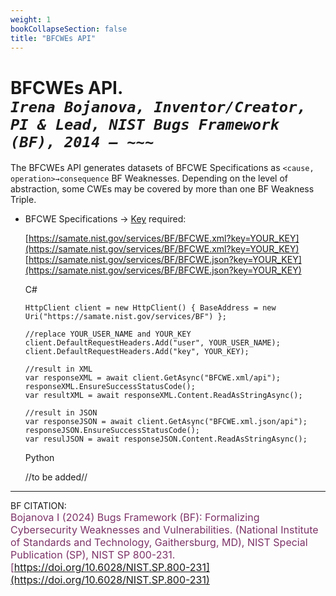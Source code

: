 ```yaml
---
weight: 1
bookCollapseSection: false
title: "BFCWEs API"
---
```


<!-- Google tag (gtag.js) -->
<script async src="https://www.googletagmanager.com/gtag/js?id=G-PJ364XPP9F"></script>
<script>
  window.dataLayer = window.dataLayer || [];
  function gtag(){dataLayer.push(arguments);}
  gtag('js', new Date());

  gtag('config', 'G-PJ364XPP9F');
</script>

# BFCWEs API. <br/> _`Irena Bojanova, Inventor/Creator, PI & Lead, NIST Bugs Framework (BF), 2014 – ~~~`_

The BFCWEs API generates datasets of BFCWE Specifications as `<cause, operation>→consequence` BF Weaknesses. Depending on the level of abstraction, some CWEs may be covered by more than one BF Weakness Triple.

- BFCWE Specifications &rarr; [Key](https://forms.gle/SRZyva5Vn1i4dQQ2A) required:

  [https://samate.nist.gov/services/BF/BFCWE.xml?key=YOUR_KEY](https://samate.nist.gov/services/BF/BFCWE.xml?key=YOUR_KEY)<br/>
  [https://samate.nist.gov/services/BF/BFCWE.json?key=YOUR_KEY](https://samate.nist.gov/services/BF/BFCWE.json?key=YOUR_KEY)

  C# <br/>
        
      HttpClient client = new HttpClient() { BaseAddress = new Uri("https://samate.nist.gov/services/BF") };

      //replace YOUR_USER_NAME and YOUR_KEY
      client.DefaultRequestHeaders.Add("user", YOUR_USER_NAME);
      client.DefaultRequestHeaders.Add("key", YOUR_KEY);

      //result in XML
      var responseXML = await client.GetAsync("BFCWE.xml/api");
      responseXML.EnsureSuccessStatusCode();        
      var resultXML = await responseXML.Content.ReadAsStringAsync();

      //result in JSON
      var responseJSON = await client.GetAsync("BFCWE.xml.json/api");       
      responseJSON.EnsureSuccessStatusCode();         
      var resulJSON = await responseJSON.Content.ReadAsStringAsync();

   Python
      
    //to be added//
_________________________________

BF CITATION: <br/>
<l style="font-size: 16px; color: #7D3368"> Bojanova I (2024) Bugs Framework (BF): Formalizing Cybersecurity Weaknesses and Vulnerabilities. (National Institute of Standards and Technology, Gaithersburg, MD), NIST Special Publication (SP), NIST SP 800-231. [https://doi.org/10.6028/NIST.SP.800-231](https://doi.org/10.6028/NIST.SP.800-231)</l>  <br/> 